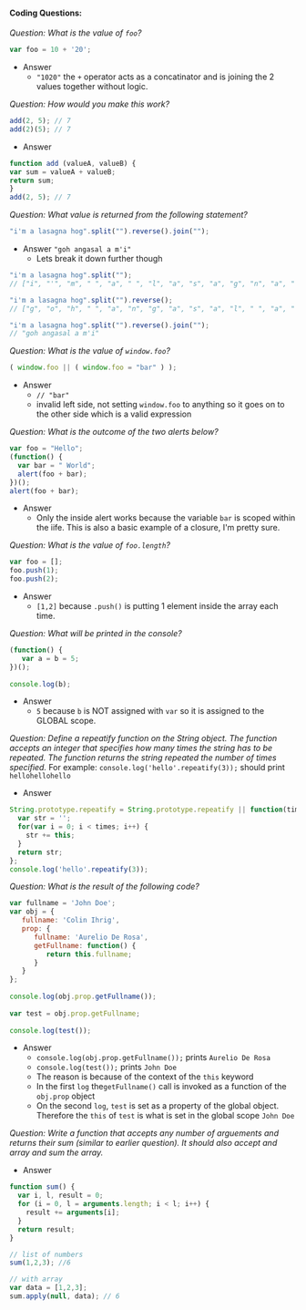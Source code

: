 #### Coding Questions:

*Question: What is the value of `foo`?*
```javascript
var foo = 10 + '20';
```
* Answer
  - `"1020"` the `+` operator acts as a concatinator and is joining the 2 values together without logic.

*Question: How would you make this work?*
```javascript
add(2, 5); // 7
add(2)(5); // 7
```
* Answer
```javascript 
function add (valueA, valueB) {
var sum = valueA + valueB;
return sum;
}
add(2, 5); // 7
```

*Question: What value is returned from the following statement?*
```javascript
"i'm a lasagna hog".split("").reverse().join("");
```
* Answer
`"goh angasal a m'i"`
  - Lets break it down further though
```javascript
"i'm a lasagna hog".split("");
// ["i", "'", "m", " ", "a", " ", "l", "a", "s", "a", "g", "n", "a", " ", "h", "o", "g"]

"i'm a lasagna hog".split("").reverse();
// ["g", "o", "h", " ", "a", "n", "g", "a", "s", "a", "l", " ", "a", " ", "m", "'", "i"]

"i'm a lasagna hog".split("").reverse().join("");
// "goh angasal a m'i"
```

*Question: What is the value of `window.foo`?*
```javascript
( window.foo || ( window.foo = "bar" ) );
```
* Answer
  - `// "bar"`
  - invalid left side, not setting `window.foo` to anything so it goes on to the other side which is a valid expression

*Question: What is the outcome of the two alerts below?*
```javascript
var foo = "Hello";
(function() {
  var bar = " World";
  alert(foo + bar);
})();
alert(foo + bar);
```
* Answer
  - Only the inside alert works because the variable `bar` is scoped within the iife. This is also a basic example of a closure, I'm pretty sure. 

*Question: What is the value of `foo.length`?*
```javascript
var foo = [];
foo.push(1);
foo.push(2);
```
* Answer
  - `[1,2]` because `.push()` is putting 1 element inside the array each time.

*Question: What will be printed in the console?*
```javascript
(function() {
   var a = b = 5;
})();
 
console.log(b);
```
* Answer
  - `5` because `b` is NOT assigned with `var` so it is assigned to the GLOBAL scope.

*Question: Define a repeatify function on the String object. The function accepts an integer that specifies how many times the string has to be repeated. The function returns the string repeated the number of times specified.*
For example: `console.log('hello'.repeatify(3));` should print `hellohellohello`
* Answer
```javascript
String.prototype.repeatify = String.prototype.repeatify || function(times){
  var str = '';
  for(var i = 0; i < times; i++) {
    str += this;
  }
  return str;
};
console.log('hello'.repeatify(3));
```
*Question: What is the result of the following code?*
```javascript
var fullname = 'John Doe';
var obj = {
   fullname: 'Colin Ihrig',
   prop: {
      fullname: 'Aurelio De Rosa',
      getFullname: function() {
         return this.fullname;
      }
   }
};
 
console.log(obj.prop.getFullname());
 
var test = obj.prop.getFullname;
 
console.log(test());
```
* Answer
  - `console.log(obj.prop.getFullname());` prints `Aurelio De Rosa`
  - `console.log(test());` prints `John Doe`
  - The reason is because of the context of the `this` keyword
  - In the first `log` the`getFullname()` call is invoked as a function of the `obj.prop` object
  - On the second `log`, `test` is set as a property of the global object. Therefore the `this` of `test` is what is set in the global scope `John Doe`

*Question: Write a function that accepts any number of arguements and returns their sum (similar to earlier question). It should also accept and array and sum the array.*
* Answer
```javascript
function sum() {
  var i, l, result = 0;
  for (i = 0, l = arguments.length; i < l; i++) {
    result += arguments[i];
  }
  return result;
}

// list of numbers
sum(1,2,3); //6

// with array
var data = [1,2,3];
sum.apply(null, data); // 6
```

